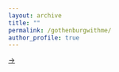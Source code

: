 ```yaml
---
layout: archive
title: ""
permalink: /gothenburgwithme/
author_profile: true
---
```


<div class="embedsocial-hashtag" data-ref="1a7ac90c983bb99c09b9eb74bae5c91aff45be2b" ><a class="feed-powered-by-es" href="https://embedsocial.com/social-media-aggregator/" target="_blank" title="Powered by EmbedSocial"><span>→</span></a></div><script>(function(d, s, id){var js; if (d.getElementById(id)) {return;} js = d.createElement(s); js.id = id; js.src = "https://embedsocial.com/cdn/ht.js"; d.getElementsByTagName("head")[0].appendChild(js);}(document, "script", "EmbedSocialHashtagScript"));</script>

